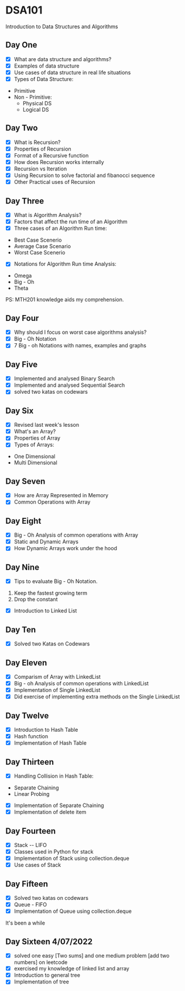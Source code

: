 # DSA101
Introduction to Data Structures and Algorithms

## Day One
- [x] What are data structure and algorithms?
- [x] Examples of data structure
- [x] Use cases of data structure in real life situations
- [x] Types of Data Structure:
- Primitive
- Non - Primitive: 
    - Physical DS
    - Logical DS

## Day Two
- [x] What is Recursion?
- [x] Properties of Recursion
- [x] Format of a Recursive function
- [x] How does Recursion works internally
- [x] Recursion vs Iteration
- [x] Using Recursion to solve factorial and fibanocci sequence
- [x] Other Practical uses of Recursion

## Day Three
- [x] What is Algorithm Analysis?
- [x] Factors that affect the run time of an Algorithm
- [x] Three cases of an Algorithm Run time:
- Best Case Scenerio
- Average Case Scenario
- Worst Case Scenerio
- [x] Notations for Algorithm Run time Analysis:
- Omega
- Big - Oh 
- Theta

PS: MTH201 knowledge aids my comprehension.

## Day Four
- [x] Why should I focus on worst case algorithms analysis?
- [x] Big - Oh Notation
- [x] 7 Big - oh Notations with names, examples and graphs

## Day Five
- [x] Implemented and analysed Binary Search
- [x] Implemented and analysed Sequential Search
- [x] solved two katas on codewars

## Day Six
- [x] Revised last week's lesson
- [x] What's an Array?
- [x] Properties of Array
- [x] Types of Arrays:
- One Dimensional 
- Multi Dimensional

## Day Seven
- [x] How are Array Represented in Memory
- [x] Common Operations with Array

## Day Eight
- [x] Big - Oh Analysis of common operations with Array
- [x] Static and Dynamic Arrays
- [x] How Dynamic Arrays work under the hood

## Day Nine
- [x] Tips to evaluate Big - Oh Notation.
1. Keep the fastest growing term
1. Drop the constant
- [x] Introduction to Linked List

## Day Ten
- [x] Solved two Katas on Codewars

## Day Eleven
- [x] Comparism of Array with LinkedList
- [x] Big - oh Analysis of common operations with LinkedList
- [x] Implementation of Single LinkedList
- [x] Did exercise of implementing extra methods on the Single LinkedList

## Day Twelve
- [x] Introduction to Hash Table
- [x] Hash function
- [x] Implementation of Hash Table

## Day Thirteen
- [x] Handling Collision in Hash Table:
- Separate Chaining
- Linear Probing
- [x] Implementation of Separate Chaining
- [x] Implementation of delete item

## Day Fourteen
- [x] Stack -- LIFO
- [x] Classes used in Python for stack
- [x] Implementation of Stack using collection.deque
- [x] Use cases of Stack 

## Day Fifteen
- [x] Solved two katas on codewars
- [x] Queue - FIFO
- [x] Implementation of Queue using collection.deque

It's been a while

## Day Sixteen 4/07/2022
- [x] solved one easy [Two sums] and one medium problem [add two numbers] on leetcode
- [x] exercised my knowledge of linked list and array
- [x] Introduction to general tree
- [x] Implementation of tree